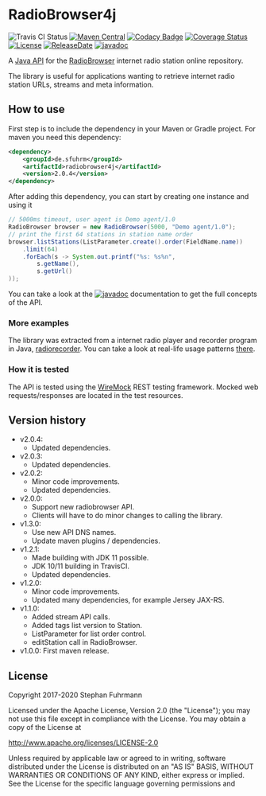 RadioBrowser4j 
===================
![Travis CI Status](https://travis-ci.org/sfuhrm/radiobrowser4j.svg?branch=master)
[![Maven Central](https://maven-badges.herokuapp.com/maven-central/de.sfuhrm/radiobrowser4j/badge.svg)](https://maven-badges.herokuapp.com/maven-central/de.sfuhrm/radiobrowser4j) 
[![Codacy Badge](https://api.codacy.com/project/badge/Grade/def6bf015f664ed3b9cf19d93232f4bc)](https://www.codacy.com/app/sfuhrm/radiobrowser4j?utm_source=github.com&amp;utm_medium=referral&amp;utm_content=sfuhrm/radiobrowser4j&amp;utm_campaign=Badge_Grade)
[![Coverage Status](https://coveralls.io/repos/github/sfuhrm/radiobrowser4j/badge.svg?branch=master)](https://coveralls.io/github/sfuhrm/radiobrowser4j?branch=master)
[![License](https://img.shields.io/badge/License-Apache%202.0-blue.svg)](https://opensource.org/licenses/Apache-2.0) 
[![ReleaseDate](https://img.shields.io/github/release-date/sfuhrm/radiobrowser4j)](https://github.com/sfuhrm/radiobrowser4j/releases)
[![javadoc](https://javadoc.io/badge2/de.sfuhrm/radiobrowser4j/javadoc.svg)](https://javadoc.io/doc/de.sfuhrm/radiobrowser4j)

A [Java API](http://api.sfuhrm.de/radiobrowser4j/) for
the [RadioBrowser](http://www.radio-browser.info)
internet radio station online repository.

The library is useful for applications wanting to retrieve
internet radio station URLs, streams and meta information.

## How to use

First step is to include the dependency in your Maven or
Gradle project. 
For maven you need this dependency:

```xml
<dependency>
    <groupId>de.sfuhrm</groupId>
    <artifactId>radiobrowser4j</artifactId>
    <version>2.0.4</version>
</dependency>
```

After adding this dependency, you can start
by creating one instance and using it

```java
// 5000ms timeout, user agent is Demo agent/1.0
RadioBrowser browser = new RadioBrowser(5000, "Demo agent/1.0");
// print the first 64 stations in station name order
browser.listStations(ListParameter.create().order(FieldName.name))
    .limit(64)
    .forEach(s -> System.out.printf("%s: %s%n",
        s.getName(),
        s.getUrl()
));
```

You can take a look at the [![javadoc](https://javadoc.io/badge2/de.sfuhrm/radiobrowser4j/javadoc.svg)](https://javadoc.io/doc/de.sfuhrm/radiobrowser4j)
documentation to get the full concepts of the API.

### More examples

The library was extracted from a internet radio player and recorder program
in Java, [radiorecorder](https://github.com/sfuhrm/radiorecorder).
You can take a look at real-life usage patterns
[there](https://github.com/sfuhrm/radiorecorder/blob/master/src/main/java/de/sfuhrm/radiorecorder/Main.java).

### How it is tested

The API is tested using the [WireMock](http://wiremock.org/) REST testing
framework. Mocked web requests/responses are
located in the test resources.


## Version history

* v2.0.4:
  - Updated dependencies.
* v2.0.3:
  - Updated dependencies.
* v2.0.2:
  - Minor code improvements.
  - Updated dependencies.
* v2.0.0:
  - Support new radiobrowser API.
  - Clients will have to do minor changes to calling the library.
* v1.3.0:
  - Use new API DNS names.
  - Update maven plugins / dependencies.
* v1.2.1:
  - Made building with JDK 11 possible.
  - JDK 10/11 building in TravisCI.
  - Updated dependencies.
* v1.2.0:
  - Minor code improvements.
  - Updated many dependencies, for example Jersey JAX-RS.
* v1.1.0:
  - Added stream API calls.
  - Added tags list version to Station.
  - ListParameter for list order control.
  - editStation call in RadioBrowser.
* v1.0.0: First maven release.

## License

Copyright 2017-2020 Stephan Fuhrmann

Licensed under the Apache License, Version 2.0 (the "License");
you may not use this file except in compliance with the License.
You may obtain a copy of the License at

http://www.apache.org/licenses/LICENSE-2.0

Unless required by applicable law or agreed to in writing, software
distributed under the License is distributed on an "AS IS" BASIS,
WITHOUT WARRANTIES OR CONDITIONS OF ANY KIND, either express or implied.
See the License for the specific language governing permissions and
